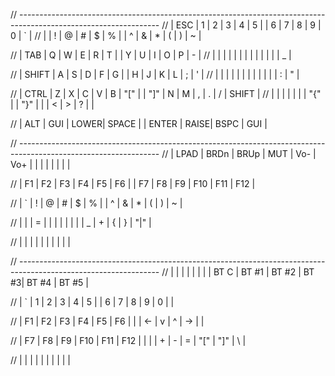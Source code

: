 // -----------------------------------------------------------------------------------------------------------------
// |  ESC  |  1   |  2   |  3   |  4   |  5   |                      |  6   |  7    |  8    |  9   |   0   |   `   |
// |       |  !   |  @   |  #   |  $   |  %   |                      |  ^   |  &    |  *    |  (   |   )   |   ~   |

// |  TAB  |  Q   |  W   |  E   |  R   |  T   |                      |  Y   |  U    |  I    |  O   |   P   |   -   |
// |       |      |      |      |      |      |                      |      |       |       |      |       |   _   |

// | SHIFT |  A   |  S   |  D   |  F   |  G   |                      |  H   |  J    |  K    |  L   |   ;   |   '   |
// |       |      |      |      |      |      |                      |      |       |       |      |   :   |   "   |

// |  CTRL |  Z   |  X   |  C   |  V   |  B   |   "["  |     |  "]"  |  N   |  M    |  ,    |  .   |   /   | SHIFT |
// |       |      |      |      |      |      |   "{"  |     |  "}"  |      |       |  <    |  >   |   ?   |       |

//                       | ALT  | GUI  | LOWER|  SPACE |     | ENTER | RAISE| BSPC  | GUI   |


// -----------------------------------------------------------------------------------------------------------------
// | LPAD  | BRDn | BRUp |  MUT |  Vo- |  Vo+ |                      |      |       |       |      |       |       |

// |  F1   |  F2  |  F3  |  F4  |  F5  |  F6  |                      |  F7  |  F8   |  F9   |  F10 |  F11  |  F12  |

// |   `   |  !   |  @   |  #   |  $   |  %   |                      |  ^   |  &    |  *    |  (   |   )   |   ~   |

// |       |      |  =   |      |      |      |        |     |       |      |  _    |  +    |  {   |   }   |  "|"  |

//                       |      |      |      |        |     |       |      |       |       |

// -----------------------------------------------------------------------------------------------------------------
// |       |      |      |      |      |      |                      | BT C | BT #1 | BT #2 | BT #3| BT #4 | BT #5 |

// |   `   |  1   |  2   |  3   |  4   |  5   |                      |  6   |   7   |   8   |  9   |   0   |       |

// |   F1  |  F2  |  F3  |  F4  |  F5  |  F6  |                      |      |   <-  |   v   |  ^   |  ->   |       |

// |   F7  |  F8  |  F9  |  F10 |  F11 |  F12 |        |     |       |  +   |   -   |   =   | "["  |  "]"  |   \   |

//                       |      |      |      |        |     |       |      |       |       |


